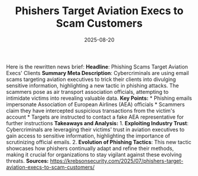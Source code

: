 ﻿---
title: Phishers Target Aviation Execs to Scam Customers
date: '2025-08-20'
category: Markets
summary: ''
slug: phishers target aviation execs to scam customers
source_urls:
- https://krebsonsecurity.com/2025/07/phishers-target-aviation-execs-to-scam-customers/
seo:
  title: Phishers Target Aviation Execs to Scam Customers | Hash n Hedge
  description: ''
  keywords:
  - news
  - markets
  - brief
---

Here is the rewritten news brief:  **Headline**: Phishing Scams Target Aviation Execs' Clients  **Summary Meta Description**: Cybercriminals are using email scams targeting aviation executives to trick their clients into divulging sensitive information, highlighting a new tactic in phishing attacks. The scammers pose as air transport association officials, attempting to intimidate victims into revealing valuable data.  **Key Points:**  * Phishing emails impersonate Association of European Airlines (AEA) officials * Scammers claim they have intercepted suspicious transactions from the victim's account * Targets are instructed to contact a fake AEA representative for further instructions  **Takeaways and Analysis:**  1. **Exploiting Industry Trust**: Cybercriminals are leveraging their victims' trust in aviation executives to gain access to sensitive information, highlighting the importance of scrutinizing official emails. 2. **Evolution of Phishing Tactics**: This new tactic showcases how phishers continually adapt and refine their methods, making it crucial for organizations to stay vigilant against these evolving threats.  **Sources:**  https://krebsonsecurity.com/2025/07/phishers-target-aviation-execs-to-scam-customers/ 
